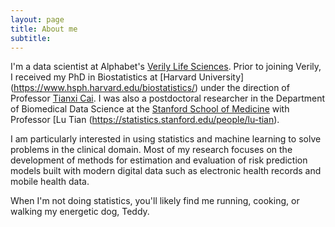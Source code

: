 ```yaml
---
layout: page
title: About me
subtitle: 
---
```


I'm a data scientist at Alphabet's [Verily Life Sciences](https://verily.com/).  Prior to joining Verily, I received my PhD in  Biostatistics at [Harvard University] (https://www.hsph.harvard.edu/biostatistics/) under the direction of Professor [Tianxi Cai](https://www.hsph.harvard.edu/tianxi-cai/). I was also a postdoctoral researcher in the Department of Biomedical Data Science at the [Stanford School of Medicine](http://med.stanford.edu/dbds.html) with Professor [Lu Tian (https://statistics.stanford.edu/people/lu-tian).

I am particularly interested in using statistics and machine learning to solve problems in the clinical domain.  Most of my research focuses on the development of methods for estimation and evaluation of risk prediction models built with modern digital data such as electronic health records and mobile health data.
		
When I'm not doing statistics, you'll likely find me running, cooking, or walking my energetic dog, Teddy. 

